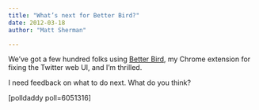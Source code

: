 ```yaml
---
title: "What’s next for Better Bird?"
date: 2012-03-18
author: "Matt Sherman"

---
```


We’ve got a few hundred folks using [Better Bird](https://chrome.google.com/webstore/detail/dolfbfbhjniibjlmpebhdkjanjlcnolp?hl=en), my Chrome extension for fixing the Twitter web UI, and I’m thrilled.

I need feedback on what to do next. What do you think?

[polldaddy poll=6051316]
